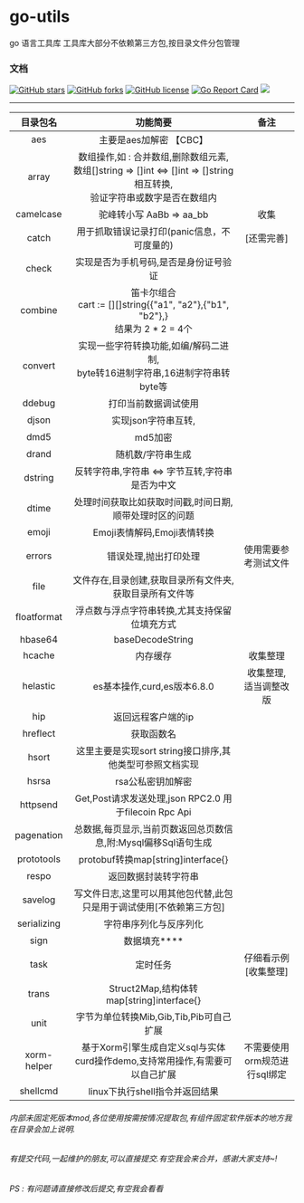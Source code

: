 # go-utils
go 语言工具库
工具库大部分不依赖第三方包,按目录文件分包管理 

### 文档
[![GitHub stars](https://img.shields.io/github/stars/billmi/go-utils)](https://github.com/billmi/go-utils/stargazers)
[![GitHub forks](https://img.shields.io/github/forks/billmi/go-utils)](https://github.com/billmi/go-utils/network)
[![GitHub license](https://img.shields.io/github/license/billmi/go-utils)](https://github.com/billmi/go-utils/blob/master/LICENSE)
[![Go Report Card](https://goreportcard.com/badge/github.com/billmi/go-utils)](https://goreportcard.com/report/github.com/billmi/go-utils)
<a href=""><img src="https://img.shields.io/badge/golang-%3E%3D1.15.5-blue.svg" /></a>

---------------------------------------------------------------------------------------------------------------------------------

|  目录包名   |                           功能简要                           |         备注         |
| :---------: | :----------------------------------------------------------: | :------------------: |
|     aes     |                       主要是aes加解密 【CBC】                |                      |
|    array    | 数组操作,如 : 合并数组,删除数组元素,<br />数组[]string => []int <=> []int => []string相互转换,<br />验证字符串或数字是否在数组内 |                      |
|  camelcase  |                   驼峰转小写 AaBb => aa_bb                   |         收集         |
|    catch    |         用于抓取错误记录打印(panic信息，不可度量的)          |      [还需完善]      |
|    check    |            实现是否为手机号码,是否是身份证号验证             |                      |
|   combine   | 笛卡尔组合<br />cart := [][]string{{"a1", "a2"},{"b1", "b2"},}<br />结果为 2 * 2 = 4个 |                      |
|   convert   | 实现一些字符转换功能,如编/解码二进制,<br />byte转16进制字符串,16进制字符串转byte等 |                      |
|   ddebug    |                     打印当前数据调试使用                     |                      |
|    djson    |                     实现json字符串互转,                      |                      |
|    dmd5     |                           md5加密                            |                      |
|    drand    |                      随机数/字符串生成                       |                      |
|   dstring   |    反转字符串,字符串 <=> 字节互转,字符串是否为中文             |                      |
|    dtime    |    处理时间获取比如获取时间戳,时间日期,顺带处理时区的问题    |                      |
|    emoji    |                 Emoji表情解码,Emoji表情转换                  |                      |
|   errors    |                    错误处理,抛出打印处理                     | 使用需要参考测试文件 |
|    file     |   文件存在,目录创建,获取目录所有文件夹,获取目录所有文件等    |                      |
| floatformat |        浮点数与浮点字符串转换,尤其支持保留位填充方式         |                      |
|   hbase64   |                       baseDecodeString                       |                      |
|   hcache    |                           内存缓存                           |       收集整理       |
|  helastic   |              es基本操作,curd,es版本6.8.0                     |   收集整理,适当调整改版 |
|     hip     |                      返回远程客户端的ip                      |                      |
|  hreflect   |                          获取函数名                          |                      |
|    hsort    | 这里主要是实现sort string接口排序,其他类型可参照文档实现       |                      |
|    hsrsa    |                      rsa公私密钥加解密                       |                      |
|  httpsend   | Get,Post请求发送处理,json RPC2.0 用于filecoin Rpc Api             |                      |
| pagenation  |          总数据,每页显示,当前页数返回总页数信息,附:Mysql偏移Sql语句生成  |                      |
| prototools  |              protobuf转换map[string]interface{}              |                      |
|    respo    |                     返回数据封装转字符串                     |                      |
|   savelog   | 写文件日志,这里可以用其他包代替,此包只是用于调试使用[不依赖第三方包] |                      |
| serializing |                    字符串序列化与反序列化                    |                      |
|    sign     |                         数据填充****                         |                      |
|    task     |                           定时任务                           | 仔细看示例[收集整理] |
|    trans    |          Struct2Map,结构体转map[string]interface{}           |                      |
|    unit    |           字节为单位转换Mib,Gib,Tib,Pib可自己扩展                |                      |
| xorm-helper |    基于Xorm引擎生成自定义sql与实体curd操作demo,支持常用操作,有需要可以自己扩展           | 不需要使用orm规范进行sql绑定                     |
| shellcmd    |              linux下执行shell指令并返回结果          |                      |###### 从工作,生活,学习中来,有时也有收集欲望,自己用也可以大家用 ! 如果收录了在这里找到了引用未加入您的地址也可以联系我,希望一起学习,一起进步.

###### 内部未固定死版本mod,各位使用按需按情况提取包,有组件固定软件版本的地方我在目录会加上说明.

###### 有提交代码,一起维护的朋友,可以直接提交.有空我会来合并，感谢大家支持~!
###### PS : 有问题请直接修改后提交,有空我会看看
